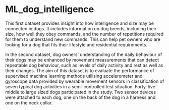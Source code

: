 # ML_dog_intelligence

This first dataset provides insight into how intelligence and size may be connected in dogs. It includes information on dog breeds, including their size, how well they obey commands, and the number of repetitions required for them to understand new commands. This can help pet owners who are looking for a dog that fits their lifestyle and residential requirements.

In the second dataset, dog owners’ understanding of the daily behaviour of their dogs may be enhanced by movement measurements that can detect repeatable dog behaviour, such as levels of daily activity and rest as well as their changes. The aim of this dataset is to evaluate the performance of supervised machine learning methods utilising accelerometer and gyroscope data provided by wearable movement sensors in classification of seven typical dog activities in a semi-controlled test situation. Forty-five middle to large sized dogs participated in the study. Two sensor devices were attached to each dog, one on the back of the dog in a harness and one on the neck collar.

